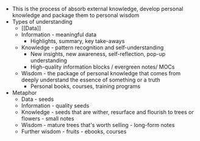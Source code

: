 - This is the process of absorb external knowledge, develop personal knowledge and package them to personal wisdom
- Types of understanding
    - [[Data]]
    - Information - meaningful data
        - Highlights, summary, key take-aways
    - Knowledge - pattern recognition and self-understanding
        - New insights, new awareness, self-reflection, pop-up understanding
        - High-quality information blocks / evergreen notes/ MOCs
    - Wisdom - the package of personal knowledge that comes from deeply understand the essence of something or a truth
        - Personal books, courses, training programs
- Metaphor
    - Data - seeds
    - Information - quality seeds
    - Knowledge - seeds that are wither, resurface and flourish to trees or flowers - small notes
    - Wisdom - mature trees that's worth selling - long-form notes
    - Further wisdom - fruits - ebooks, courses
